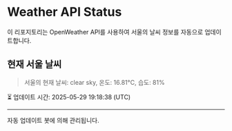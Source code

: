 
# Weather API Status

이 리포지토리는 OpenWeather API를 사용하여 서울의 날씨 정보를 자동으로 업데이트합니다.

## 현재 서울 날씨
> 서울의 현재 날씨: clear sky, 온도: 16.81°C, 습도: 81%

⏳ 업데이트 시간: 2025-05-29 19:18:38 (UTC)

---
자동 업데이트 봇에 의해 관리됩니다.
